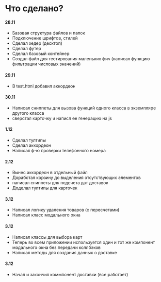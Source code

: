 # Что сделано?

#### 28.11
- Базовая структура файлов и папок
- Подключение шрифтов, стилей
- Сделал хедер (десктоп)
- Сделал футер
- Сделал базовый контейнер
- Создал файл для тестирования маленьких фич (написал функцию фильтрации числовых значений)

#### 29.11
- В test.html добавил аккордеон

#### 30.11
- Написал сниппеты для вызова функций одного класса в экземпляре другого класса
- сверстал карточку и написл ее генерацию на js

#### 1.12
- Сделал тултипы
- Сделал аккордеон
- Написал ф-ю проверки телефонного номера

#### 2.12
- Вынес аккордеон в отдельный файл
- Доработал корзину до выделения отсутствующих элементов
- написал сниппеты для подсчета дат доставок
- Доделал тултипы для карточек

#### 3.12
- Написал логику удаления товаров (с пересчетами)
- Написал класс модального окна

#### 3.12
- Написал классы для выбора карт
- Теперь во всем приложении используется один и тот же компонент модального окна без передачи коллбэков
- Написал методы для создания данных о доставке

#### 3.12
- Начал и закончил коммпонент доставки (все работает)